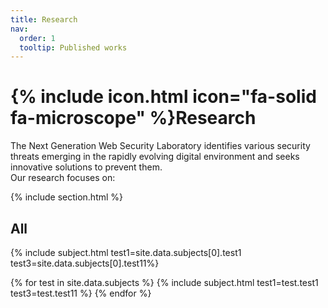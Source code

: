 ```yaml
---
title: Research
nav:
  order: 1
  tooltip: Published works
---
```


# {% include icon.html icon="fa-solid fa-microscope" %}Research

<div>
The Next Generation Web Security Laboratory identifies various security threats emerging in the rapidly evolving digital environment and seeks innovative solutions to prevent them.

</div>

<span>
Our research focuses on:
</span>



{% include section.html %}



## All

{% include subject.html test1=site.data.subjects[0].test1 test3=site.data.subjects[0].test11%}

{% for test in site.data.subjects %}
  {% include subject.html test1=test.test1 test3=test.test11 %}
{% endfor %}



